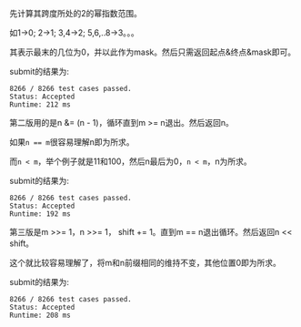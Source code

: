 先计算其跨度所处的2的幂指数范围。

如1->0; 2->1; 3,4->2; 5,6,..8->3。。。

其表示最末的几位为0，并以此作为mask。然后只需返回起点&终点&mask即可。

submit的结果为:
```
8266 / 8266 test cases passed.
Status: Accepted
Runtime: 212 ms
```

第二版用的是n &= (n - 1)，循环直到m >= n退出。然后返回n。

如果`n == m`很容易理解n即为所求。

而`n < m`，举个例子就是11和100，然后n最后为0，`n < m`，n为所求。

submit的结果为:
```
8266 / 8266 test cases passed.
Status: Accepted
Runtime: 192 ms
```

第三版是m >>= 1，n >>= 1， shift += 1。直到m == n退出循环。然后返回n << shift。

这个就比较容易理解了，将m和n前缀相同的维持不变，其他位置0即为所求。

submit的结果为:
```
8266 / 8266 test cases passed.
Status: Accepted
Runtime: 208 ms
```
